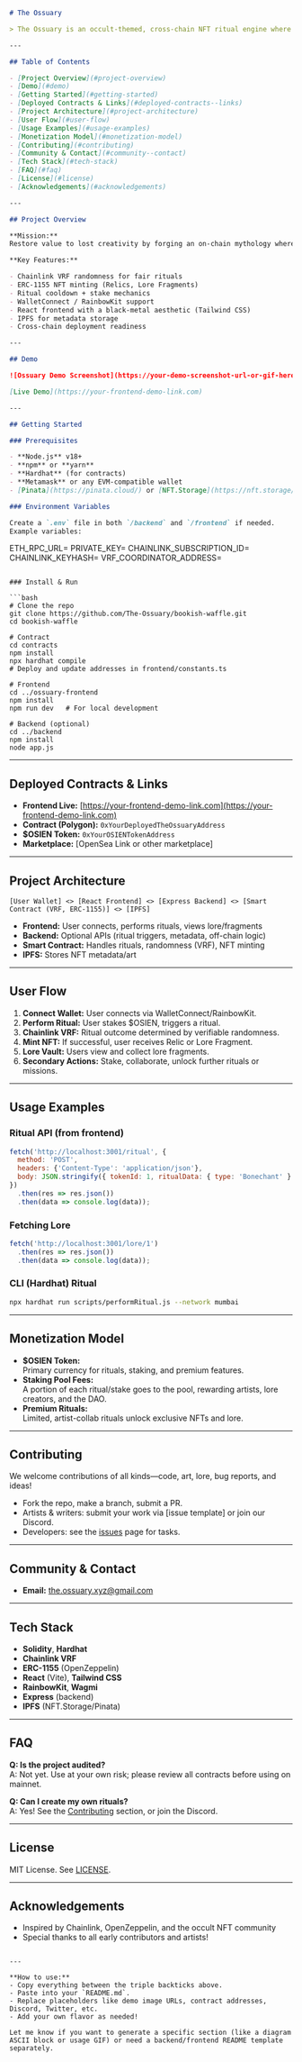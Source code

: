 



```markdown
# The Ossuary

> The Ossuary is an occult-themed, cross-chain NFT ritual engine where players sacrifice $OSIEN tokens in VRF-powered rituals to summon relics, unlock hidden lore, and support real artists.

---

## Table of Contents

- [Project Overview](#project-overview)
- [Demo](#demo)
- [Getting Started](#getting-started)
- [Deployed Contracts & Links](#deployed-contracts--links)
- [Project Architecture](#project-architecture)
- [User Flow](#user-flow)
- [Usage Examples](#usage-examples)
- [Monetization Model](#monetization-model)
- [Contributing](#contributing)
- [Community & Contact](#community--contact)
- [Tech Stack](#tech-stack)
- [FAQ](#faq)
- [License](#license)
- [Acknowledgements](#acknowledgements)

---

## Project Overview

**Mission:**  
Restore value to lost creativity by forging an on-chain mythology where art, lore, and community intersect in a dark, immersive ritual experience.

**Key Features:**

- Chainlink VRF randomness for fair rituals
- ERC-1155 NFT minting (Relics, Lore Fragments)
- Ritual cooldown + stake mechanics
- WalletConnect / RainbowKit support
- React frontend with a black-metal aesthetic (Tailwind CSS)
- IPFS for metadata storage
- Cross-chain deployment readiness

---

## Demo

![Ossuary Demo Screenshot](https://your-demo-screenshot-url-or-gif-here)

[Live Demo](https://your-frontend-demo-link.com)

---

## Getting Started

### Prerequisites

- **Node.js** v18+
- **npm** or **yarn**
- **Hardhat** (for contracts)
- **Metamask** or any EVM-compatible wallet
- [Pinata](https://pinata.cloud/) or [NFT.Storage](https://nft.storage/) for IPFS metadata

### Environment Variables

Create a `.env` file in both `/backend` and `/frontend` if needed.  
Example variables:

```
ETH_RPC_URL=
PRIVATE_KEY=
CHAINLINK_SUBSCRIPTION_ID=
CHAINLINK_KEYHASH=
VRF_COORDINATOR_ADDRESS=
```

### Install & Run

```bash
# Clone the repo
git clone https://github.com/The-Ossuary/bookish-waffle.git
cd bookish-waffle

# Contract
cd contracts
npm install
npx hardhat compile
# Deploy and update addresses in frontend/constants.ts

# Frontend
cd ../ossuary-frontend
npm install
npm run dev   # For local development

# Backend (optional)
cd ../backend
npm install
node app.js
```

---

## Deployed Contracts & Links

- **Frontend Live:** [https://your-frontend-demo-link.com](https://your-frontend-demo-link.com)
- **Contract (Polygon):** `0xYourDeployedTheOssuaryAddress`
- **$OSIEN Token:** `0xYourOSIENTokenAddress`
- **Marketplace:** [OpenSea Link or other marketplace]

---

## Project Architecture

```
[User Wallet] <> [React Frontend] <> [Express Backend] <> [Smart Contract (VRF, ERC-1155)] <> [IPFS]
```

- **Frontend:** User connects, performs rituals, views lore/fragments
- **Backend:** Optional APIs (ritual triggers, metadata, off-chain logic)
- **Smart Contract:** Handles rituals, randomness (VRF), NFT minting
- **IPFS:** Stores NFT metadata/art

---

## User Flow

1. **Connect Wallet:** User connects via WalletConnect/RainbowKit.
2. **Perform Ritual:** User stakes $OSIEN, triggers a ritual.
3. **Chainlink VRF:** Ritual outcome determined by verifiable randomness.
4. **Mint NFT:** If successful, user receives Relic or Lore Fragment.
5. **Lore Vault:** Users view and collect lore fragments.
6. **Secondary Actions:** Stake, collaborate, unlock further rituals or missions.

---

## Usage Examples

### Ritual API (from frontend)

```js
fetch('http://localhost:3001/ritual', {
  method: 'POST',
  headers: {'Content-Type': 'application/json'},
  body: JSON.stringify({ tokenId: 1, ritualData: { type: 'Bonechant' } }),
})
  .then(res => res.json())
  .then(data => console.log(data));
```

### Fetching Lore

```js
fetch('http://localhost:3001/lore/1')
  .then(res => res.json())
  .then(data => console.log(data));
```

### CLI (Hardhat) Ritual

```bash
npx hardhat run scripts/performRitual.js --network mumbai
```

---

## Monetization Model

- **$OSIEN Token:**  
  Primary currency for rituals, staking, and premium features.
- **Staking Pool Fees:**  
  A portion of each ritual/stake goes to the pool, rewarding artists, lore creators, and the DAO.
- **Premium Rituals:**  
  Limited, artist-collab rituals unlock exclusive NFTs and lore.

---

## Contributing

We welcome contributions of all kinds—code, art, lore, bug reports, and ideas!

- Fork the repo, make a branch, submit a PR.
- Artists & writers: submit your work via [issue template] or join our Discord.
- Developers: see the [issues](https://github.com/The-Ossuary/bookish-waffle/issues) page for tasks.

---

## Community & Contact

 
- **Email:** the.ossuary.xyz@gmail.com

---

## Tech Stack

- **Solidity**, **Hardhat**
- **Chainlink VRF**
- **ERC-1155** (OpenZeppelin)
- **React** (Vite), **Tailwind CSS**
- **RainbowKit**, **Wagmi**
- **Express** (backend)
- **IPFS** (NFT.Storage/Pinata)

---

## FAQ

**Q: Is the project audited?**  
A: Not yet. Use at your own risk; please review all contracts before using on mainnet.

**Q: Can I create my own rituals?**  
A: Yes! See the [Contributing](#contributing) section, or join the Discord.

---

## License

MIT License. See [LICENSE](./LICENSE).

---

## Acknowledgements

- Inspired by Chainlink, OpenZeppelin, and the occult NFT community
- Special thanks to all early contributors and artists!

```

---

**How to use:**  
- Copy everything between the triple backticks above.
- Paste into your `README.md`.
- Replace placeholders like demo image URLs, contract addresses, Discord, Twitter, etc.
- Add your own flavor as needed!

Let me know if you want to generate a specific section (like a diagram ASCII block or usage GIF) or need a backend/frontend README template separately.